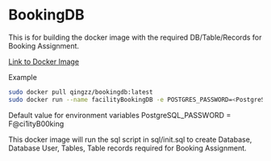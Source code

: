 # BookingDB

This is for building the docker image with the required DB/Table/Records for Booking Assignment.

[Link to Docker Image](https://hub.docker.com/repository/docker/qingzz/bookingdb)

Example 


```sh
sudo docker pull qingzz/bookingdb:latest
sudo docker run --name facilityBookingDB -e POSTGRES_PASSWORD=<PostgreSQL_PASSWORD> -p 5432:5432 -d qingzz/bookingdb:latest
```

Default value for environment variables
PostgreSQL_PASSWORD = F@ci1ityB00king

This docker image will run the sql script in sql/init.sql to create Database, Database User, Tables, Table records required for Booking Assignment.